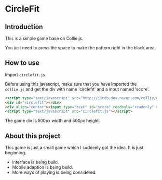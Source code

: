# CircleFit



## Introduction

This is a simple game base on Collie.js.

You just need to press the space to make the pattern right in the black area.



## How to use

Import `circlefit.js`

Before using this javascript, make sure that you have imported the `collie.js` and get the div with name 'circlefit' and a input named 'score'.

```html
<script type="text/javascript" src="http://jindo.dev.naver.com/collie/deploy/collie.min.js"></script>
<div id="circlefit"></div>
<div align="center"><input type="text" id="score" readonly="readonly" ></div>
<script type="text/javascript" src="circlefit.js"></script>
```

The game div is 500px width and 500px height.



## About this project

This game is just a small game which I suddenly got the idea. It is just beginning.

* Interface is being build.
* Mobile adaption is being build.
* More ways of playing is being considered.
